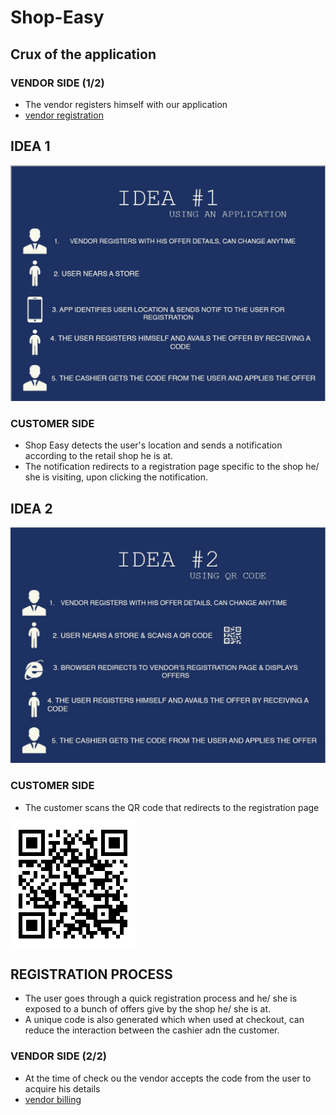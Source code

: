 # Shop-Easy

## Crux of the application

### VENDOR SIDE (1/2)
* The vendor registers himself with our application
* [vendor registration](https://poorvika-vendor-signup.000webhostapp.com/index1.html)

## IDEA 1
<img src="Images/idea1.jpg"> 

  ### CUSTOMER SIDE
* Shop Easy detects the user's location and sends a notification according to the retail shop he is at.
* The notification redirects to a registration page specific to the shop he/ she is visiting, upon clicking the notification.

## IDEA 2
<img src="Images/idea2.jpg"> 

  ### CUSTOMER SIDE
* The customer scans the QR code that redirects to the registration page 
<img src="Images/QR.png"> 

## REGISTRATION PROCESS
* The user goes through a quick registration process and he/ she is exposed to a bunch of offers give by the shop he/ she is at.
* A unique code is also generated which when used at checkout, can reduce the interaction between the cashier adn the customer.

### VENDOR SIDE (2/2)
* At the time of check ou the vendor accepts the code from the user to acquire his details
* [vendor billing](https://vendor-billing.000webhostapp.com/)





